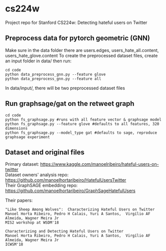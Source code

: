 # cs224w
Project repo for Stanford CS224w: Detecting hateful users on Twitter  

## Preprocess data for pytorch geometric (GNN)
Make sure in the data folder there are users.edges, users_hate_all.content, users_hate_glove.content
To create the preprocessed dataset files, create an input folder in data/ then run:
```
cd code
python data_preprocess_gnn.py --feature glove
python data_preprocess_gnn.py --feature all
```
In data/input/, there will be two preprocessed dataset files

## Run graphsage/gat on the retweet graph
```
cd code
python fs_graphsage.py #runs with all feature vector & graphsage model
python fs_graphsage.py --feature glove #defaults to all features, 320 dimensions
python fs_graphsage.py --model_type gat #defaults to sage, reproduce graphsage experiment
```

## Dataset and original files
Primary dataset: https://www.kaggle.com/manoelribeiro/hateful-users-on-twitter  
Dataset owners' analysis repo: https://github.com/manoelhortaribeiro/HatefulUsersTwitter  
Their GraphSAGE embedding repo: https://github.com/manoelhortaribeiro/GraphSageHatefulUsers  

Their papers:

    "Like Sheep Among Wolves":  Characterizing Hateful Users on Twitter
    Manoel Horta Ribeiro, Pedro H Calais, Yuri A Santos,  Virgílio AF Almeida, Wagner Meira Jr
    MIS2 workshop at WSDM'18
    
    Characterizing and Detecting Hateful Users on Twitter
    Manoel Horta Ribeiro, Pedro H Calais, Yuri A Santos,  Virgílio AF Almeida, Wagner Meira Jr
    ICWSM'18
